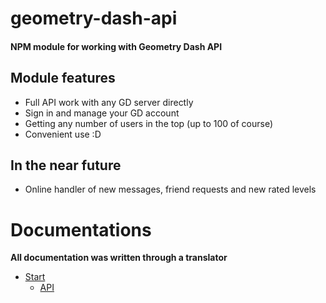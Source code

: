 # geometry-dash-api
#### NPM module for working with Geometry Dash API
## Module features
* Full API work with any GD server directly
* Sign in and manage your GD account
* Getting any number of users in the top (up to 100 of course)
* Convenient use :D
## In the near future
* Online handler of new messages, friend requests and new rated levels
# Documentations
 **All documentation was written through a translator**
* [Start](https://github.com/fakemancat/geometry-dash-api/blob/master/docs/start.md)
  * [API](https://github.com/fakemancat/geometry-dash-api/blob/master/docs/API.md)
#
